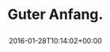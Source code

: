 ---
retweeted: false
source: <a href="http://klinkerapps.com" rel="nofollow">Talon Plus</a>
entities:
  user_mentions: []
  urls: []
  symbols: []
  media:
  - expanded_url: https://twitter.com/bascht/status/692651841482530816/photo/1
    indices:
    - '14'
    - '37'
    url: https://t.co/YjMYpzoSlZ
    media_url: http://pbs.twimg.com/media/CZzLLgNWwAAD61A.jpg
    id_str: '692651841193164800'
    id: '692651841193164800'
    media_url_https: https://pbs.twimg.com/media/CZzLLgNWwAAD61A.jpg
    sizes:
      medium:
        w: '1008'
        h: '756'
        resize: fit
      large:
        w: '1008'
        h: '756'
        resize: fit
      thumb:
        w: '150'
        h: '150'
        resize: crop
      small:
        w: '680'
        h: '510'
        resize: fit
    type: photo
    display_url: pic.twitter.com/YjMYpzoSlZ
  hashtags: []
display_text_range:
- '0'
- '37'
favorite_count: '23'
id_str: '692651841482530816'
truncated: false
retweet_count: '9'
id: '692651841482530816'
possibly_sensitive: false
created_at: Thu Jan 28 10:14:02 +0000 2016
favorited: false
full_text: Guter Anfang.
lang: de
extended_entities:
  media:
  - expanded_url: https://twitter.com/bascht/status/692651841482530816/photo/1
    indices:
    - '14'
    - '37'
    url: https://t.co/YjMYpzoSlZ
    media_url: http://pbs.twimg.com/media/CZzLLgNWwAAD61A.jpg
    id_str: '692651841193164800'
    id: '692651841193164800'
    media_url_https: https://pbs.twimg.com/media/CZzLLgNWwAAD61A.jpg
    sizes:
      medium:
        w: '1008'
        h: '756'
        resize: fit
      large:
        w: '1008'
        h: '756'
        resize: fit
      thumb:
        w: '150'
        h: '150'
        resize: crop
      small:
        w: '680'
        h: '510'
        resize: fit
    type: photo
    display_url: pic.twitter.com/YjMYpzoSlZ
tags:
- pesos/twitter
date: '2016-01-28T10:14:02+00:00'
src: https://twitter.com/bascht/status/692651841482530816
original_url: https://twitter.com/bascht/status/692651841482530816
type: twitter_tweet
media_url: https://img.bascht.com/twitter/pbs.twimg.com/media/CZzLLgNWwAAD61A.jpg
text: Guter Anfang.
title: 'Guter Anfang.

  '

---